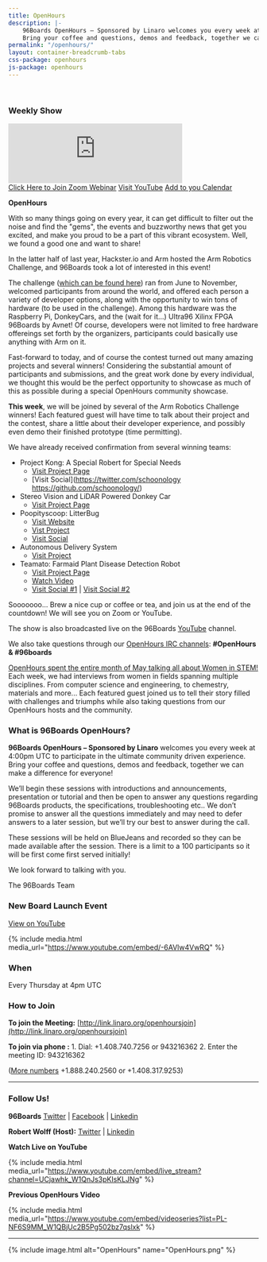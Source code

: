 ```yaml
---
title: OpenHours
description: |-
    96Boards OpenHours – Sponsored by Linaro welcomes you every week at 4:00pm UTC to participate in the ultimate community driven experience.
    Bring your coffee and questions, demos and feedback, together we can make a difference for everyone!
permalink: "/openhours/"
layout: container-breadcrumb-tabs
css-package: openhours
js-package: openhours
---
```


<div class="col-md-6" markdown="1">
<br>
<h3>Weekly Show</h3>
<iframe width="350" height="120" src="https://w2.countingdownto.com/2050235" frameborder="0"></iframe><br />
<a href="https://zoom.us/j/544757552" class="btn blog-read-more-btn center-block">Click Here to Join Zoom Webinar</a>
<a href="https://www.youtube.com/c/96Boards/" class="btn blog-read-more-btn center-block">Visit YouTube</a>
<a href="https://calendar.google.com/event?action=TEMPLATE&tmeid=YmMxMDM4bzVnMXZlMjI3cjRubmtnMmJxbzhfMjAxODEyMjBUMTYwMDAwWiByb2JlcnQud29sZmZAbGluYXJvLm9yZw&tmsrc=robert.wolff%40linaro.org">Add to you Calendar</a>

**OpenHours**

With so many things going on every year, it can get difficult to filter out the noise and find the "gems", the events and buzzworthy news that get you excited, and make you proud to be a part of this vibrant ecosystem. Well, we found a good one and want to share! 

In the latter half of last year, Hackster.io and Arm hosted the Arm Robotics Challenge, and 96Boards took a lot of interested in this event! 

The challenge ([which can be found here](https://www.hackster.io/contests/arm2018)) ran from June to November, welcomed participants from around the world, and offered each person a variety of developer options, along with the opportunity to win tons of hardware (to be used in the challenge). Among this hardware was the Raspberry Pi, DonkeyCars, and the (wait for it...) Ultra96 Xilinx FPGA 96Boards by Avnet! Of course, developers were not limited to free hardware offereings set forth by the organizers, participants could basically use anything with Arm on it.

Fast-forward to today, and of course the contest turned out many amazing projects and several winners! Considering the substantial amount of participants and submissions, and the great work done by every individual, we thought this would be the perfect opportunity to showcase as much of this as possible during a special OpenHours community showcase.

**This week**, we will be joined by several of the Arm Robotics Challenge winners! Each featured guest will have time to talk about their project and the contest, share a little about their developer experience, and possibly even demo their finished prototype (time permitting).

We have already received confirmation from several winning teams:

- Project Kong: A Special Robert for Special Needs
   - [Visit Project Page](https://www.hackster.io/schoonology/project-kong-a-special-rover-for-special-needs-271a7e)
   - [Visit Social](https://twitter.com/schoonology https://github.com/schoonology/)
- Stereo Vision and LiDAR Powered Donkey Car
   - [Visit Project Page](https://www.hackster.io/bluetiger9/stereo-vision-and-lidar-powered-donkey-car-575769)
- Poopityscoop: LitterBug
   - [Visit Website](http://litterbug.life)
   - [Vist Project](https://www.hackster.io/poopityscoop/litterbug-autonomous-trash-rover-765498)
   - [Visit Social](https://twitter.com/smellslikeml)
- Autonomous Delivery System
   - [Visit Project](https://www.hackster.io/abdullahsadiq/autonomous-delivery-system-4c2048)
- Teamato: Farmaid Plant Disease Detection Robot
   - [Visit Project Page](https://www.hackster.io/teamato/farmaid-plant-disease-detection-robot-55eeb1)
   - [Watch Video](https://m.youtube.com/watch?feature=youtu.be&v=12BvNxfrQ7k)
   - [Visit Social #1](https://twitter.com/DAVGtech) | [Visit Social #2](https://twitter.com/ArifSohaib1)

Sooooooo... Brew a nice cup or coffee or tea, and join us at the end of the countdown! We will see you on Zoom or YouTube.

The show is also broadcasted live on the 96Boards [YouTube](https://www.youtube.com/c/96Boards/live) channel.

We also take questions through our [OpenHours IRC channels](https://webchat.freenode.net/): **#OpenHours & #96boards**

[OpenHours spent the entire month of May talking all about Women in STEM!](https://www.96boards.org/go/wistem-2018/) Each week, we had interviews from women in fields spanning multiple disciplines. From computer science and engineering, to chemestry, materials and more... Each featured guest joined us to tell their story filled with challenges and triumphs while also taking questions from our OpenHours hosts and the community.

### What is 96Boards OpenHours?

**96Boards OpenHours – Sponsored by Linaro** welcomes you every week at 4:00pm UTC to participate in the ultimate community driven experience. Bring your coffee and questions, demos and feedback, together we can make a difference for everyone!

We’ll begin these sessions with introductions and announcements, presentation or tutorial and then be open to answer any questions regarding 96Boards products, the specifications, troubleshooting etc.. We don’t promise to answer all the questions immediately and may need to defer answers to a later session, but we’ll try our best to answer during the call.

These sessions will be held on BlueJeans and recorded so they can be made available after the session. There is a limit to a 100 participants so it will be first come first served initially!

We look forward to talking with you.

The 96Boards Team

### New Board Launch Event

[View on YouTube](https://youtu.be/-6AVlw4VwRQ)

{% include media.html media_url="https://www.youtube.com/embed/-6AVlw4VwRQ" %}

</div>
<div class="col-md-6">
<div class="openhours-panel" markdown="1" id="openhours-panel">

### When

Every Thursday at 4pm UTC

### How to Join

**To join the Meeting:**
[http://link.linaro.org/openhoursjoin](http://link.linaro.org/openhoursjoin)

**To join via phone :**
1\. Dial: +1.408.740.7256 or 943216362
2\. Enter the meeting ID: 943216362

([More numbers](http://bluejeans.com/numbers?ll=en) +1.888.240.2560 or +1.408.317.9253)

* * *

### Follow Us!

**96Boards**
[Twitter](https://twitter.com/96Boards) | [Facebook](https://www.facebook.com/96Boards) | [Linkedin](https://www.linkedin.com/company/96boards)

**Robert Wolff (Host):**
[Twitter](https://twitter.com/sdrobertw) | [Linkedin](https://www.linkedin.com/in/sdrobertw)

**Watch Live on YouTube**

{% include media.html media_url="https://www.youtube.com/embed/live_stream?channel=UCjawhk_W1QnJs3pKIsKLJNg" %}

**Previous OpenHours Video**

{% include media.html media_url="https://www.youtube.com/embed/videoseries?list=PL-NF6S9MM_W1QBjUc2B5Pg502bz7qslxk" %}

* * *

{% include image.html alt="OpenHours" name="OpenHours.png" %}


</div>
</div>
